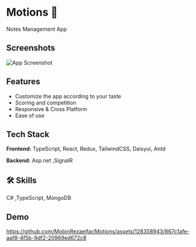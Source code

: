 
# Motions 📝

Notes Management App

## Screenshots

![App Screenshot](https://github.com/MobinRezaeifar/Motions/assets/128358943/8bab3410-b105-42d6-a0f3-d28d19fe944b)

## Features

- Customize the app according to your taste
- Scoring and competition
- Responsive & Cross Platform
- Ease of use


## Tech Stack

**Frontend:** TypeScript, React, Redux, TailwindCSS, Daisyui, Antd

**Backend:** Asp.net ,SignalR

## 🛠 Skills
C# ,TypeScript, MongoDB


## Demo
https://github.com/MobinRezaeifar/Motions/assets/128358943/867c1afe-aaf8-4f5b-9df2-20969ed672c8


  
